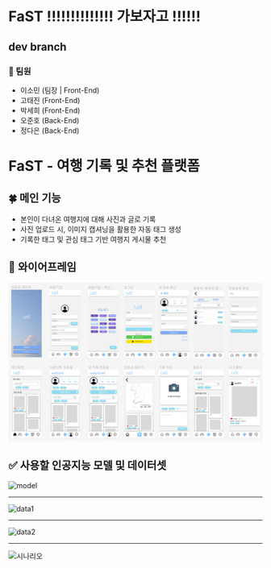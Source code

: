 # FaST !!!!!!!!!!!!!! 가보자고 !!!!!!

## dev branch

### 🌙 팀원
- 이소민 (팀장 | Front-End)
- 고태진 (Front-End)
- 박세희 (Front-End)
- 오준호 (Back-End)
- 정다은 (Back-End)

# FaST - 여행 기록 및 추천 플랫폼

## 🍀 메인 기능 

- 본인이 다녀온 여행지에 대해 사진과 글로 기록
- 사진 업로드 시, 이미지 캡셔닝을 활용한 자동 태그 생성
- 기록한 태그 및 관심 태그 기반 여행지 게시물 추천

## 🔅 와이어프레임

![와이어프레임](./images/wire_frame.PNG)

## ✅ 사용할 인공지능 모델 및 데이터셋
![model](https://user-images.githubusercontent.com/50287759/222605834-d81982d6-5817-499f-b298-cf7cca787913.png)
****
![data1](https://user-images.githubusercontent.com/50287759/222605848-aea8d92e-b5a4-4807-94b7-0d508024d660.png)
****
![data2](https://user-images.githubusercontent.com/50287759/222605853-cb03756f-3c6a-4593-bd80-c11234695eeb.png)
****
![시나리오](https://user-images.githubusercontent.com/50287759/222605856-930b8ccf-0092-4c1c-ac12-c2698fb2097a.png)
